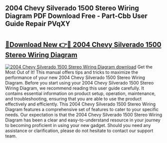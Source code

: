 ## 2004 Chevy Silverado 1500 Stereo Wiring Diagram PDF Download Free - Part-Cbb User Guide Repair PVqXY

# <h2><a href="http://dfry5zr.blite.top/?on=2004+Chevy+Silverado+1500+Stereo+Wiring+Diagram">🔗Download New 👉🔴 2004 Chevy Silverado 1500 Stereo Wiring Diagram</a></h2>

[![2004 Chevy Silverado 1500 Stereo Wiring Diagram download](https://i.imgur.com/lujVjoI.png)](http://dfry5zr.blite.top/?on=2004+Chevy+Silverado+1500+Stereo+Wiring+Diagram)
Get the Most Out of It! This manual offers tips and tricks to maximize the performance of your new 2004 Chevy Silverado 1500 Stereo Wiring Diagram. Before you start using your 2004 Chevy Silverado 1500 Stereo Wiring Diagram, we recommend reading this user guide carefully. It contains essential information on product setup, operation, maintenance, and troubleshooting, ensuring that you are able to use the product effectively and efficiently. This 2004 Chevy Silverado 1500 Stereo Wiring Diagram features a comprehensive set of features to cater to your specific needs. Our expectation is that the 2004 Chevy Silverado 1500 Stereo Wiring Diagram has been a clear and easy-to-understand resource in your journey to becoming proficient in using your new gadget. Should you need any assistance or clarification, please do not hesitate to contact our support team.
